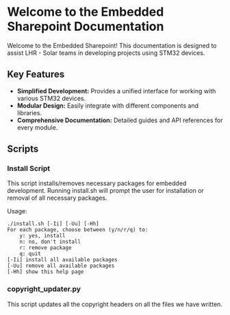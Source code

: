 # Welcome to the Embedded Sharepoint Documentation

Welcome to the Embedded Sharepoint! This documentation is designed to assist LHR - Solar teams in developing projects using STM32 devices.

## Key Features

- **Simplified Development:** Provides a unified interface for working with various STM32 devices.
- **Modular Design:** Easily integrate with different components and libraries.
- **Comprehensive Documentation:** Detailed guides and API references for every module.

<!-- ## Quick Links -->

<!-- TODO: Add confluence or add documentation -->
<!-- - [Getting Started](getting-started.md) - Learn how to set up and begin using the library.
- [API Reference](api-reference.md) - Explore detailed documentation of all available functions and modules.
- [Examples & Tutorials](examples.md) - Follow step-by-step guides to implement common use cases.
- [FAQ](faq.md) - Find answers to frequently asked questions. -->

## Scripts

### Install Script

This script installs/removes necessary packages for embedded development. Running install.sh will prompt the user for installation or removal of all necessary packages.

Usage: 
    
    ./install.sh [-Ii] [-Uu] [-Hh]
    For each package, choose between (y/n/r/q) to:
        y: yes, install
        n: no, don't install
        r: remove package
        q: quit
    [-Ii] install all available packages
    [-Uu] remove all available packages
    [-Hh] show this help page

### copyright_updater.py

This script updates all the copyright headers on all the files we have written.

